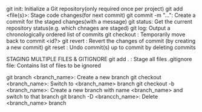 git init: Initialize a Git repository(only required once per project)
git add <file(s)>: Stage code changes(for next commit)
git commit -m "...": Create a commit for the staged changes(with a message)
git status: Get the current repository status(e.g. which chnages are staged)
git log: Output a chronologically ordered list of commits
git checkout <id>: Temporarily move back to commit <id?>
git revert <id>: Revert the changes of commit <id> (by creating a new commit)
git reset <id>: Undo commit(s) up to commit <id> by deleting commits

STAGING MULTIPLE FILES & GITIGNORE
git add . : Stage all files
.gitignore file: Contains list of files to be ignored

git branch <branch_name>: Create a new branch
git checkout <branch_name>: Switch to <branch_name> branch
git checkout -b <branch_name>: Create a new branch with name <branch_name> and switch to that branch
git branch -D <brancch_name>: Delete <branch_name> branch
